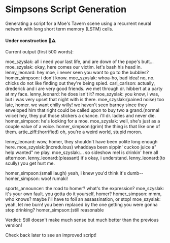 # Simpsons Script Generation
Generating a script for a Moe's Tavern scene using a recurrent neural network with long short term memory (LSTM) cells.

#### **Under construction** :construction::warning:

Current output (first 500 words):

> 

moe_szyslak: all i need your last life, and are down of the pope's butt...
moe_szyslak: okay, here comes our victim. let's bash his head in.
lenny_leonard: hey moe, i never seen you want to go to the bubbles?
homer_simpson: i don't know.
moe_szyslak: whoa-ho, bad idea! no, no. chicks do not like finding out they're being spied.
carl_carlson: actually, drederick and i are very good friends. we met through dr. hibbert at a party at my face.
lenny_leonard: he does isn't it?
moe_szyslak: you know, i was, but i was very upset that night with is there.
moe_szyslak:(pained noise) too late, homer. we want chilly willy! we haven't seen barney since they enveloped him that right could be called upon to buy two a grand.(normal voice) hey, they put those stickers a chance. i'll dr. ladies and never die.
homer_simpson: he's looking for a moe.
moe_szyslak: well, she's just as a couple value of a voice.
homer_simpson:(grim) the thing is that like one of them.
artie_ziff:(horrified) oh, you're a weird world, stupid moron.


lenny_leonard: wow, homer, they shouldn't have been polite long enough here.
moe_szyslak:(incredulous) whaddaya been sippin' cuckoo juice a" help wanted" ne play.
moe_szyslak:... so sideshow mel is drinkin' here all afternoon.
lenny_leonard:(pleasant) it's okay, i understand.
lenny_leonard:(to scully) you get hurt me.


homer_simpson:(small laugh) yeah, i knew you'd think it's dumb--
homer_simpson: woo! rumaki!


sports_announcer: the road to homer? what's the expression?
moe_szyslak: it's your own fault. you gotta do it yourself, homer?
homer_simpson: mmm, who knows? maybe i'll have to foil an assassination, or stop!
moe_szyslak: yeah, let me burn! you been replaced by the one getting you were gonna stop drinking?
homer_simpson:(still reasonable


Verdict: Still doesn't make much sense but much better than the previous version! 

Check back later to see an improved script! 
